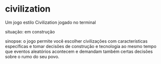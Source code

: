 # civilization
Um jogo estilo Civilization jogado no terminal


situação: em construção

sinopse: o jogo permite você escolher civilizações com características específicas e tomar decisões de construção e tecnologia ao mesmo tempo que eventos aleatórios acontecem e demandam também certas decisões sobre o rumo do seu povo.
